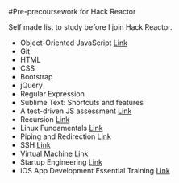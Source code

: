#Pre-precoursework for Hack Reactor

Self made list to study before I join Hack Reactor.

* Object-Oriented JavaScript [Link](https://www.udacity.com/course/object-oriented-javascript--ud015)
* Git
* HTML
* CSS
* Bootstrap
* jQuery
* Regular Expression
* Sublime Text: Shortcuts and features
* A test-driven JS assessment [Link](https://github.com/rmurphey/js-assessment)
* Recursion [Link](http://reinhard.io/)
* Linux Fundamentals [Link](http://www.funtoo.org/Linux_Fundamentals,_Part_1)
* Piping and Redirection [Link](http://ryanstutorials.net/linuxtutorial/piping.php)
* SSH [Link](http://code.tutsplus.com/tutorials/ssh-what-and-how--net-25138)
* Virtual Machine [Link](http://en.wikipedia.org/wiki/Virtual_machine)
* Startup Engineering [Link](https://www.coursera.org/course/startup)
* iOS App Development Essential Training [Link](http://www.lynda.com/iOS-tutorials/iOS-App-Development-Essential-Training/159179-2.html)